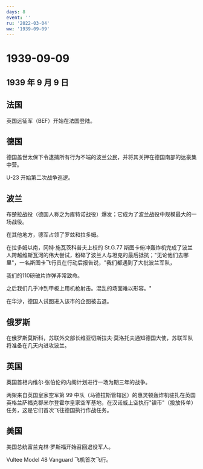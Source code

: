 ```yaml
---
days: 8
event: ''
ru: '2022-03-04'
ww: '1939-09-09'
---
```


# 1939-09-09

## 1939 年 9 月 9 日

## 法国

英国远征军（BEF）开始在法国登陆。

## 德国

德国盖世太保下令逮捕所有行为不端的波兰公民，并将其关押在德国南部的达豪集中营。

U-23 开始第二次战争巡逻。

## 波兰

布楚拉战役（德国人称之为库特诺战役）爆发；它成为了波兰战役中规模最大的一场战役。

在其他地方，德军占领了罗兹和拉多姆。

在拉多姆以南，冈特·施瓦茨科普夫上校的 St.G.77
斯图卡俯冲轰炸机完成了波兰人跨越维斯瓦河的伟大尝试，粉碎了波兰人与坦克的最后抵抗；"无论他们去哪里"，一名斯图卡飞行员在行动后报告说，"我们都遇到了大批波兰军队，

我们的110磅破片炸弹非常致命。

之后我们几乎冲到甲板上用机枪射击。混乱的场面难以形容。"

在华沙，德国人试图进入该市的企图被击退。

## 俄罗斯

在俄罗斯莫斯科，苏联外交部长维亚切斯拉夫·莫洛托夫通知德国大使，苏联军队将准备在几天内进攻波兰。

## 英国

英国首相内维尔·张伯伦的内阁计划进行一场为期三年的战争。

两架来自英国皇家空军第 99
中队（马德拉斯管辖区）的惠灵顿轰炸机驻扎在英国英格兰萨福克郡米尔登霍尔皇家空军基地，在汉诺威上空执行"镍币"（投放传单）任务，这是它们首次飞往德国执行作战任务。

## 美国

美国总统富兰克林·罗斯福开始召回退役军人。

Vultee Model 48 Vanguard 飞机首次飞行。